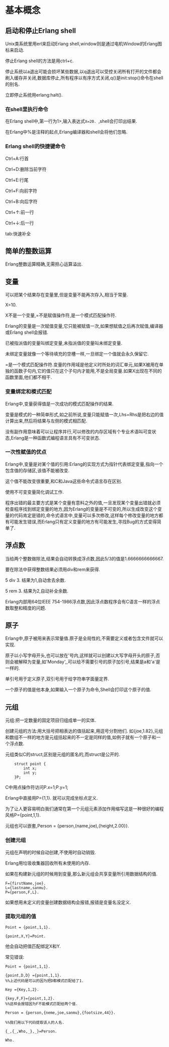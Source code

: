 # 基本概念 #

## 启动和停止Erlang shell ##

Unix类系统里用erl来启动Erlang shell,window则是通过电机Window的Erlang图标来启动.

停止Erlang shell的方法是用ctrl+c.

停止系统以a退出可能会损坏某些数据,以q退出可以受控关闭所有打开的文件都会刷入缓存并关闭,数据库停止,所有程序以有序方式关闭,q()是init:stop()命令在shell的别名.

立即停止系统用erlang:halt().

### 在shell里执行命令 ###

在Erlang shell中,第一行为1>,输入表达式``X=20. ``,shell会打印出结果.

在Erlang中%是注释的起点,Erlang编译器和shell会将他们忽略.

### Erlang shell的快捷键命令 ###

Ctrl+A:行首

Ctrl+D:删除当前字符

Ctrl+E:行尾

Ctrl+F:向前字符

Ctrl+B:向后字符

Ctrl+↑:前一行

Ctrl+↓:后一行

tab:快速补全

## 简单的整数运算 ##

Erlang整数运算精确,无需担心运算溢出.

## 变量 ##

可以把某个结果存在变量里,但是变量不能再次存入,相当于常量.

X=10. 

X不是一个变量,=不是赋值操作符,是一个模式匹配操作符.

Erlang的变量是一次赋值变量,它只能被赋值一次,如果想赋值之后再次赋值,编译器或Erlang shell会报错.

已被指派值的变量叫绑定变量,未指派值的变量叫未绑定变量.

未绑定变量就像一个等待填充的空槽一样,一旦绑定一个值就会永久保留它.

=是一个模式匹配操作符.变量的作用域是他定义时所处的词汇单元,如果X被用在单独的函数子句内,它的值只在这个子句内才能用,不是全局变量.如果X出现在不同的函数里面,他们都不相干.

### 变量绑定和模式匹配 ###

Erlang中,变量获得值是一次成功的模式匹配操作的结果.

变量是模式的一种简单形式,如之前所说,变量只能赋值一次,Lhs=Rhs是把右边的值计算出来,然后将结果与左侧的模式相匹配.

没有副作用意味着可以让程序并行,可以修改的内存区域有个专业术语叫可变状态,Erlang是一种函数式编程语言具有不可变状态.

### 一次性赋值的优点 ###
Erlang中,变量是对某个值的引用:Erlang的实现方式为指针代表绑定变量,指向一个包含值的存储区,该值不能被改变.

这个值不能改变很重要,和C和Java这些命令式语言存在区别.

使用不可变变量简化调试工作.

程序出错的最主要方式是某个变量有意料之外的值,一旦发现某个变量出错就必须检查程序找到绑定变量的地方,因为Erlang的变量是不可变的,所以生成改变这个变量的代码肯定是错的,命令式语言中,变量可以多次修改,这样每个修改变量的地方都有可能发生错误,而Erlang只有定义变量的地方有可能发生,寻找Bug的方式变得简单了.

## 浮点数 ##
    
当给两个整数做除法,结果会自动转换成浮点数,因此5/3的值是1.6666666666667.

要在除法中获得整数结果必须用div和rem来获得.

5 div 3.
结果为1,自动舍去余数.

5 rem 3.
结果为2,自动补全余数.

Erlang内部用64位IEEE 754-1986浮点数,因此浮点数程序会有C语言一样的浮点数取整和精度的问题.

## 原子 ##

Erlang中,原子被用来表示常量值.原子是全局性的,不需要定义或者包含文件就可以实现.

原子以小写字母开头,也可以放在'号内,这样就可以创建以大写字母开头的原子,否则会被解释为变量,如'Monday',,可以给不需要引号的原子加引号,结果是a和'a'是一样的.

单引号用于定义原子,双引号用于给字符串字面量定界.

一个原子的值是他本身,如果输入一个原子为命令,Shell会打印这个原子的值.


## 元组 ##

元组:把一定数量的固定项目归组成单一的实体.

创建元组的方法:用大括号把相表达的值括起来,用逗号分割他们.
如{joe,1.82},元组和数组不一样的地方是元组括起来的不一定是同样的值,如例子就有一个原子和一个浮点数.

元组类似C的struct,区别是元组的匿名的,而struct是公开的.

```
    struct point {
        int x;
        int y;
    }P;
```

C中用点操作符访问P.x=1;P.y=1;

Erlang中直接用P={1,1}. 就可以完成坐标点定义.

为了让人更容易明白我们通常在第一个元组元素添加作用缩写这是一种很好的编程风格P={point,1,1}. 

元组也可以嵌套,Person = {person,(name,joe),{height,2.00}}. 

### 创建元组 ###

元组在声明的时候自动创建,不使用时自动销毁.

Erlang用垃圾收集器回收所有未使用的内存.

如果在构建新元组的时候用到变量,那么新元组会共享变量所引用数据结构的值.
```
F={firstName,joe}. 
L={lastname,sanmu}. 
P={person,F,L}. 
```
如果想用未定义的变量创建数据结构会报错,报错是变量名没定义.


### 提取元组的值 ###

```
Point = {point,1,1}. 

{point,X,Y}=Point. 
```

他会自动把值匹配绑定X和Y.

常见错误:
```
Point = {point,1,1}. 

{point,D,D} ={point,1,1}. 
%%上述代码是可以的因为把D都模式匹配给了1.

Key ={Key,1,2}. 

{key,F,F}={point,1,2}. 
%%这样会报错因为F不能模式匹配给两个值.
```

```
Person = {person,{neme,joe,sanmu},{footsize,44}}. 

%%我们用以下代码提取该人的人名.

{_,{_,Who,_},_}=Person. 

Who. 
```
